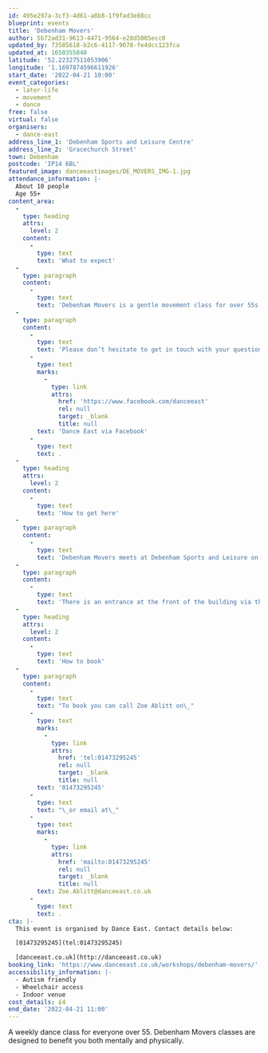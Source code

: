 ```yaml
---
id: 495e297a-3cf3-4d61-a8b8-1f9fad3e88cc
blueprint: events
title: 'Debenham Movers'
author: 5b72ad31-9613-4471-9564-e28d5005ecc0
updated_by: 73585618-b2c6-4117-9078-fe4dcc123fca
updated_at: 1650355840
latitude: '52.22327511053906'
longitude: '1.1697874596611926'
start_date: '2022-04-21 10:00'
event_categories:
  - later-life
  - movement
  - dance
free: false
virtual: false
organisers:
  - dance-east
address_line_1: 'Debenham Sports and Leisure Centre'
address_line_2: 'Gracechurch Street'
town: Debenham
postcode: 'IP14 6BL'
featured_image: danceeastimages/DE_MOVERS_IMG-1.jpg
attendance_information: |-
  About 10 people
  Age 55+
content_area:
  -
    type: heading
    attrs:
      level: 2
    content:
      -
        type: text
        text: 'What to expect'
  -
    type: paragraph
    content:
      -
        type: text
        text: 'Debenham Movers is a gentle movement class for over 55s. Held every Thursday, 10.00am – 11.00am at Debenham Community Centre. The session is led by experienced dance artists, where you will explore a range of taught and improvisational exercises to get your body moving, have a chance to socialise, and – most importantly – have fun! Tea and biscuits are also included! '
  -
    type: paragraph
    content:
      -
        type: text
        text: 'Please don’t hesitate to get in touch with your questions or concerns about DanceEast''s Movers classes via our Facebook page: '
      -
        type: text
        marks:
          -
            type: link
            attrs:
              href: 'https://www.facebook.com/danceeast'
              rel: null
              target: _blank
              title: null
        text: 'Dance East via Facebook'
      -
        type: text
        text: .
  -
    type: heading
    attrs:
      level: 2
    content:
      -
        type: text
        text: 'How to get here'
  -
    type: paragraph
    content:
      -
        type: text
        text: 'Debenham Movers meets at Debenham Sports and Leisure on Gracechurch Street in Debenham, IP14 6BL.'
  -
    type: paragraph
    content:
      -
        type: text
        text: 'There is an entrance at the front of the building via the carpark, this entrance uses sliding doors for those that have accessibility needs. '
  -
    type: heading
    attrs:
      level: 2
    content:
      -
        type: text
        text: 'How to book'
  -
    type: paragraph
    content:
      -
        type: text
        text: "To book you can call Zoe Ablitt on\_"
      -
        type: text
        marks:
          -
            type: link
            attrs:
              href: 'tel:01473295245'
              rel: null
              target: _blank
              title: null
        text: '01473295245'
      -
        type: text
        text: "\_or email at\_"
      -
        type: text
        marks:
          -
            type: link
            attrs:
              href: 'mailto:01473295245'
              rel: null
              target: _blank
              title: null
        text: Zoe.Ablitt@danceeast.co.uk
      -
        type: text
        text: .
cta: |-
  This event is organised by Dance East. Contact details below:

  [01473295245](tel:01473295245)

  [danceeast.co.uk](http://danceeast.co.uk)
booking_link: 'https://www.danceeast.co.uk/workshops/debenham-movers/'
accessibility_information: |-
  - Autism friendly
  - Wheelchair access
  - Indoor venue
cost_details: £4
end_date: '2022-04-21 11:00'
---
```

A weekly dance class for everyone over 55. Debenham Movers classes are designed to benefit you both mentally and physically.